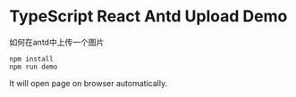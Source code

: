 TypeScript React Antd Upload Demo
=================================

如何在antd中上传一个图片

```
npm install
npm run demo
```

It will open page on browser automatically.
